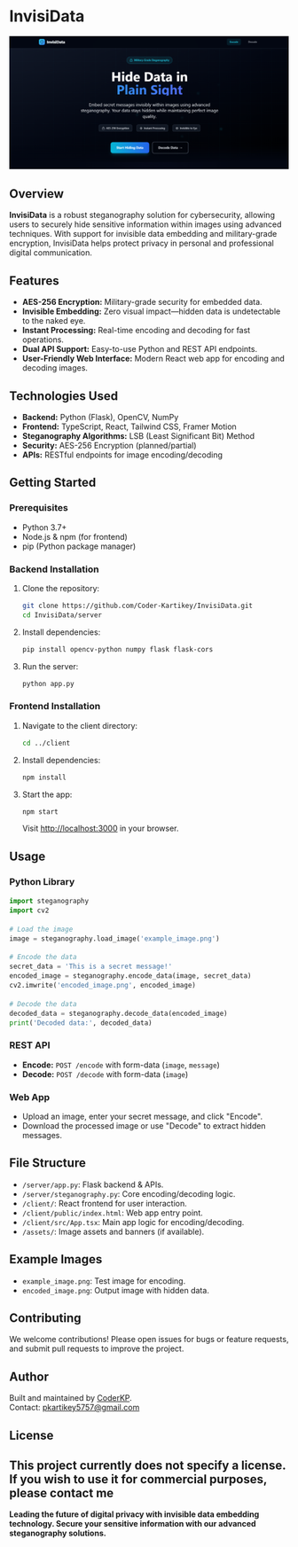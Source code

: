 # InvisiData

![InvisiData Banner](https://github.com/Coder-Kartikey/InvisiData/blob/main/image.png) <!-- Custom banner image path if available -->

## Overview

**InvisiData** is a robust steganography solution for cybersecurity, allowing users to securely hide sensitive information within images using advanced techniques. With support for invisible data embedding and military-grade encryption, InvisiData helps protect privacy in personal and professional digital communication.

## Features

- **AES-256 Encryption:** Military-grade security for embedded data.
- **Invisible Embedding:** Zero visual impact—hidden data is undetectable to the naked eye.
- **Instant Processing:** Real-time encoding and decoding for fast operations.
- **Dual API Support:** Easy-to-use Python and REST API endpoints.
- **User-Friendly Web Interface:** Modern React web app for encoding and decoding images.

## Technologies Used

- **Backend:** Python (Flask), OpenCV, NumPy
- **Frontend:** TypeScript, React, Tailwind CSS, Framer Motion
- **Steganography Algorithms:** LSB (Least Significant Bit) Method
- **Security:** AES-256 Encryption (planned/partial)
- **APIs:** RESTful endpoints for image encoding/decoding

## Getting Started

### Prerequisites

- Python 3.7+
- Node.js & npm (for frontend)
- pip (Python package manager)

### Backend Installation

1. Clone the repository:
    ```bash
    git clone https://github.com/Coder-Kartikey/InvisiData.git
    cd InvisiData/server
    ```
2. Install dependencies:
    ```bash
    pip install opencv-python numpy flask flask-cors
    ```
3. Run the server:
    ```bash
    python app.py
    ```

### Frontend Installation

1. Navigate to the client directory:
    ```bash
    cd ../client
    ```
2. Install dependencies:
    ```bash
    npm install
    ```
3. Start the app:
    ```bash
    npm start
    ```
   Visit [http://localhost:3000](http://localhost:3000) in your browser.

## Usage

### Python Library

```python
import steganography
import cv2

# Load the image
image = steganography.load_image('example_image.png')

# Encode the data
secret_data = 'This is a secret message!'
encoded_image = steganography.encode_data(image, secret_data)
cv2.imwrite('encoded_image.png', encoded_image)

# Decode the data
decoded_data = steganography.decode_data(encoded_image)
print('Decoded data:', decoded_data)
```

### REST API

- **Encode:** `POST /encode` with form-data (`image`, `message`)
- **Decode:** `POST /decode` with form-data (`image`)

### Web App

- Upload an image, enter your secret message, and click "Encode".
- Download the processed image or use "Decode" to extract hidden messages.

## File Structure

- `/server/app.py`: Flask backend & APIs.
- `/server/steganography.py`: Core encoding/decoding logic.
- `/client/`: React frontend for user interaction.
- `/client/public/index.html`: Web app entry point.
- `/client/src/App.tsx`: Main app logic for encoding/decoding.
- `/assets/`: Image assets and banners (if available).

## Example Images

- `example_image.png`: Test image for encoding.
- `encoded_image.png`: Output image with hidden data.

## Contributing

We welcome contributions! Please open issues for bugs or feature requests, and submit pull requests to improve the project.

## Author

Built and maintained by [CoderKP](https://github.com/Coder-Kartikey).  
Contact: pkartikey5757@gmail.com

## License

This project currently does not specify a license. If you wish to use it for commercial purposes, please contact me
---

**Leading the future of digital privacy with invisible data embedding technology. Secure your sensitive information with our advanced steganography solutions.**
